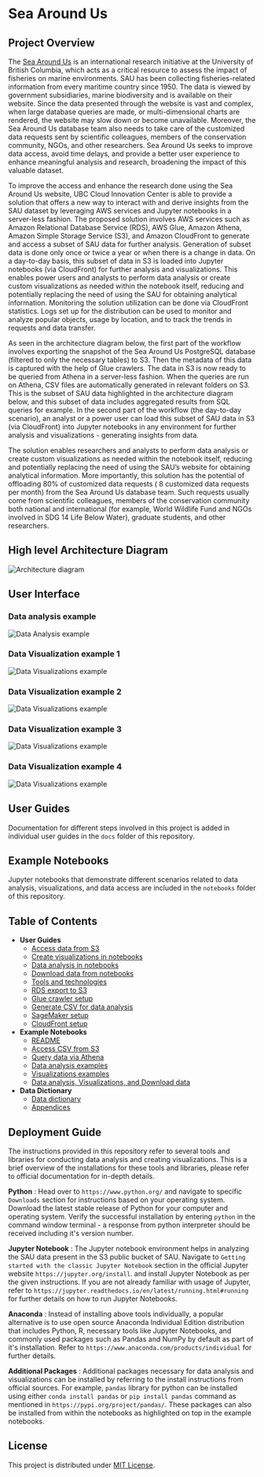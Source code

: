 # Sea Around Us

## Project Overview

The [Sea Around Us](http://www.seaaroundus.org/) is an international research initiative at the University of British Columbia, which acts as a critical resource to assess the impact of fisheries on marine environments. SAU has been collecting fisheries-related information from every maritime country since 1950. The data is viewed by government subsidiaries, marine biodiversity and is available on their website. Since the data presented through the website is vast and complex, when large database queries are made, or multi-dimensional charts are rendered, the website may slow down or become unavailable. Moreover, the Sea Around Us database team also needs to take care of the customized data requests sent by scientific colleagues, members of the conservation community, NGOs, and other researchers. Sea Around Us seeks to improve data access, avoid time delays, and provide a better user experience to enhance meaningful analysis and research, broadening the impact of this valuable dataset.

To improve the access and enhance the research done using the Sea Around Us website, UBC Cloud Innovation Center is able to provide a solution that offers a new way to interact with and derive insights from the SAU dataset by leveraging AWS services and Jupyter notebooks in a server-less fashion. The proposed solution involves AWS services such as Amazon Relational Database Service (RDS), AWS Glue, Amazon Athena, Amazon Simple Storage Service (S3), and Amazon CloudFront to generate and access a subset of SAU data for further analysis. Generation of subset data is done only once or twice a year or when there is a change in data. On a day-to-day basis, this subset of data in S3 is loaded into Jupyter notebooks (via CloudFront) for further analysis and visualizations. This enables power users and analysts to perform data analysis or create custom visualizations as needed within the notebook itself, reducing and potentially replacing the need of using the SAU for obtaining analytical information. Monitoring the solution utilization can be done via CloudFront statistics. Logs set up for the distribution can be used to monitor and analyze popular objects, usage by location, and to track the trends in requests and data transfer.

As seen in the architecture diagram below, the first part of the workflow involves exporting the snapshot of the Sea Around Us PostgreSQL database (filtered to only the necessary tables) to S3. Then the metadata of this data is captured with the help of Glue crawlers. The data in S3 is now ready to be queried from Athena in a server-less fashion. When the queries are run on Athena, CSV files are automatically generated in relevant folders on S3. This is the subset of SAU data highlighted in the architecture diagram below, and this subset of data includes aggregated results from SQL queries for example. In the second part of the workflow (the day-to-day scenario), an analyst or a power user can load this subset of SAU data in S3 (via CloudFront) into Jupyter notebooks in any environment for further analysis and visualizations - generating insights from data.

The solution enables researchers and analysts to perform data analysis or create custom visualizations as needed within the notebook itself, reducing and potentially replacing the need of using the SAU’s website for obtaining analytical information. More importantly, this solution has the potential of offloading 80% of customized data requests ( 8 customized data requests per month) from the Sea Around Us database team. Such requests usually come from scientific colleagues, members of the conservation community both national and international (for example, World Wildlife Fund and NGOs involved in SDG 14 Life Below Water), graduate students, and other researchers.

## High level Architecture Diagram

![Architecture diagram](images/Architecture_Diagram.png)

## User Interface

### Data analysis example

![Data Analysis example](images/Data_analysis_example_1.png)

### Data Visualization example 1

![Data Visualizations example](images/chart_example_2.png)

### Data Visualization example 2

![Data Visualizations example](images/chart_example_4.png)

### Data Visualization example 3

![Data Visualizations example](images/chart_example_3.png)

### Data Visualization example 4

![Data Visualizations example](images/chart_example_5.png)


## User Guides

Documentation for different steps involved in this project is added in individual user guides in the `docs` folder of this repository.

## Example Notebooks

Jupyter notebooks that demonstrate different scenarios related to data analysis, visualizations, and data access are included in the `notebooks` folder of this repository.

## Table of Contents

* __User Guides__
  * [Access data from S3](https://github.com/UBC-CIC/Sea-Around-Us/blob/main/docs/00%20-%20Access%20data%20from%20S3.md)
  * [Create visualizations in notebooks](https://github.com/UBC-CIC/Sea-Around-Us/blob/main/docs/00%20-%20Create%20visualizations%20in%20notebooks.md)
  * [Data analysis in notebooks](https://github.com/UBC-CIC/Sea-Around-Us/blob/main/docs/00%20-%20Data%20analysis%20in%20notebooks.md)
  * [Download data from notebooks](https://github.com/UBC-CIC/Sea-Around-Us/blob/main/docs/00%20-%20Download%20data%20from%20notebooks.md)
  * [Tools and technologies](https://github.com/UBC-CIC/Sea-Around-Us/blob/main/docs/01%20-%20Tools_and_technologies.md)
  * [RDS export to S3](https://github.com/UBC-CIC/Sea-Around-Us/blob/main/docs/02%20-%20RDS_export_to_S3.md)
  * [Glue crawler setup](https://github.com/UBC-CIC/Sea-Around-Us/blob/main/docs/03%20-%20Glue_crawler_setup.md)
  * [Generate CSV for data analysis](https://github.com/UBC-CIC/Sea-Around-Us/blob/main/docs/04%20-%20Generate_CSV_for_data_analysis.md)
  * [SageMaker setup](https://github.com/UBC-CIC/Sea-Around-Us/blob/main/docs/05%20-%20SageMaker_setup.md)
  * [CloudFront setup](https://github.com/UBC-CIC/Sea-Around-Us/blob/main/docs/06%20-%20CloudFront_setup.md)
* __Example Notebooks__
  * [README](https://github.com/UBC-CIC/Sea-Around-Us/blob/main/notebooks/README.md)
  * [Access CSV from S3](https://github.com/UBC-CIC/Sea-Around-Us/blob/main/notebooks/01%20-%20Access_CSV_from_S3.ipynb)
  * [Query data via Athena](https://github.com/UBC-CIC/Sea-Around-Us/blob/main/notebooks/02%20-%20Query_data_via_Athena.ipynb)
  * [Data analysis examples](https://github.com/UBC-CIC/Sea-Around-Us/blob/main/notebooks/03%20-%20Data_analysis_examples.ipynb)
  * [Visualizations examples](https://github.com/UBC-CIC/Sea-Around-Us/blob/main/notebooks/04%20-%20Visualizations_examples.ipynb)
  * [Data analysis, Visualizations, and Download data](https://github.com/UBC-CIC/Sea-Around-Us/blob/main/notebooks/05%20-%20Data_analysis_Visualizations_Download_data.ipynb)
* __Data Dictionary__
  * [Data dictionary](https://github.com/UBC-CIC/Sea-Around-Us/blob/main/data-dictionary/Data_dictionary.md)
  * [Appendices](https://github.com/UBC-CIC/Sea-Around-Us/blob/main/data-dictionary/Appendices.md)

    

## Deployment Guide

The instructions provided in this repository refer to several tools and libraries for conducting data analysis and creating visualizations. This is a brief overview of the installations for these tools and libraries, please refer to official documentation for in-depth details.

**Python** : Head over to `https://www.python.org/` and navigate to specific `Downloads` section for instructions based on your operating system. Download the latest stable release of Python for your computer and operating system. Verify the successful installation by entering `python` in the command window terminal - a response from python interpreter should be received including it's version number.

**Jupyter Notebook** : The Jupyter notebook environment helps in analyzing the SAU data present in the S3 public bucket of SAU. Navigate to `Getting started with the classic Jupyter Notebook` section in the official Jupyter website `https://jupyter.org/install`. and install Jupyter Notebook as per the given instructions. If you are not already familiar with usage of Jupyter, refer to `https://jupyter.readthedocs.io/en/latest/running.html#running` for further details on how to run Jupyter Notebooks.

**Anaconda** : Instead of installing above tools individually, a popular alternative is to use open source Anaconda Individual Edition distribution that includes Python, R, necessary tools like Jupyter Notebooks, and commonly used packages such as Pandas and NumPy by default as part of it's installation. Refer to `https://www.anaconda.com/products/individual` for further details.

**Additional Packages** : Additional packages necessary for data analysis and visualizations can be installed by referring to the install instructions from official sources. For example, `pandas` library for python can be installed using either `conda install pandas` or `pip install pandas` command as mentioned in `https://pypi.org/project/pandas/`. These packages can also be installed from within the notebooks as highlighted on top in the example notebooks. 

## License

This project is distributed under [MIT License](https://github.com/UBC-CIC/Sea-Around-Us/blob/main/LICENSE).

